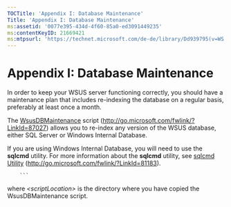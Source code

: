 ```yaml
---
TOCTitle: 'Appendix I: Database Maintenance'
Title: 'Appendix I: Database Maintenance'
ms:assetid: '0077e395-434d-4f60-85a0-ed3091449235'
ms:contentKeyID: 21669421
ms:mtpsurl: 'https://technet.microsoft.com/de-de/library/Dd939795(v=WS.10)'
---
```


Appendix I: Database Maintenance
================================

In order to keep your WSUS server functioning correctly, you should have a maintenance plan that includes re-indexing the database on a regular basis, preferably at least once a month.

The [WsusDBMaintenance](http://go.microsoft.com/fwlink/?linkid=87027) script (http://go.microsoft.com/fwlink/?LinkId=87027) allows you to re-index any version of the WSUS database, either SQL Server or Windows Internal Database.

If you are using Windows Internal Database, you will need to use the **sqlcmd** utility. For more information about the **sqlcmd** utility, see [sqlcmd Utility](http://go.microsoft.com/fwlink/?linkid=81183) (http://go.microsoft.com/fwlink/?LinkId=81183).

        ```
where *&lt;scriptLocation&gt;* is the directory where you have copied the WsusDBMaintenance script.
